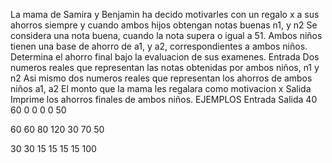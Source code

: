 La mama de Samira y Benjamin ha decido motivarles con un regalo x a sus ahorros siempre y cuando ambos hijos obtengan notas buenas n1, y n2
Se considera una nota buena, cuando la nota supera o igual a 51.
Ambos niños tienen una base de ahorro de a1, y a2, correspondientes a ambos niños.
Determina el ahorro final bajo la evaluacion de sus examenes.
Entrada
Dos numeros reales que representan las notas obtenidas por ambos niños, n1 y n2
Asi mismo dos numeros reales que representan los ahorros de ambos niños a1, a2
El monto que la mama les regalara como motivacion x
Salida
Imprime los ahorros finales de ambos niños.
EJEMPLOS
Entrada			Salida
40 60			0 0
0	0
50

60  60			80 120
30	70
50

30	30			15 15
15	15
100


